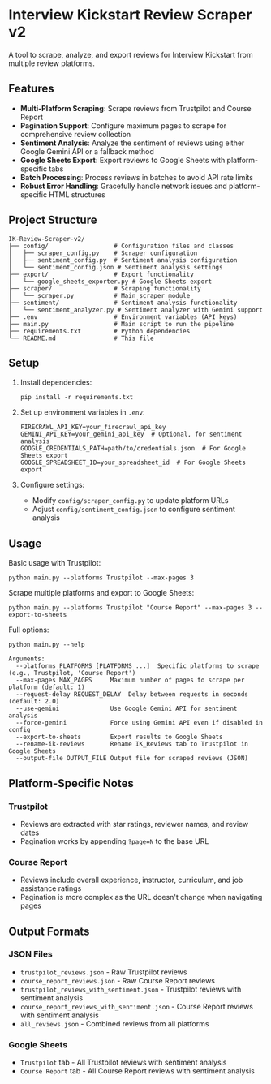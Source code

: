 # Interview Kickstart Review Scraper v2

A tool to scrape, analyze, and export reviews for Interview Kickstart from multiple review platforms.

## Features

- **Multi-Platform Scraping**: Scrape reviews from Trustpilot and Course Report
- **Pagination Support**: Configure maximum pages to scrape for comprehensive review collection
- **Sentiment Analysis**: Analyze the sentiment of reviews using either Google Gemini API or a fallback method
- **Google Sheets Export**: Export reviews to Google Sheets with platform-specific tabs
- **Batch Processing**: Process reviews in batches to avoid API rate limits
- **Robust Error Handling**: Gracefully handle network issues and platform-specific HTML structures

## Project Structure

```
IK-Review-Scraper-v2/
├── config/                  # Configuration files and classes
│   ├── scraper_config.py    # Scraper configuration
│   ├── sentiment_config.py  # Sentiment analysis configuration
│   └── sentiment_config.json # Sentiment analysis settings
├── export/                  # Export functionality
│   └── google_sheets_exporter.py # Google Sheets export
├── scraper/                 # Scraping functionality
│   └── scraper.py           # Main scraper module 
├── sentiment/               # Sentiment analysis functionality
│   └── sentiment_analyzer.py # Sentiment analyzer with Gemini support
├── .env                     # Environment variables (API keys)
├── main.py                  # Main script to run the pipeline
├── requirements.txt         # Python dependencies
└── README.md                # This file
```

## Setup

1. Install dependencies:
   ```
   pip install -r requirements.txt
   ```

2. Set up environment variables in `.env`:
   ```
   FIRECRAWL_API_KEY=your_firecrawl_api_key
   GEMINI_API_KEY=your_gemini_api_key  # Optional, for sentiment analysis
   GOOGLE_CREDENTIALS_PATH=path/to/credentials.json  # For Google Sheets export
   GOOGLE_SPREADSHEET_ID=your_spreadsheet_id  # For Google Sheets export
   ```

3. Configure settings:
   - Modify `config/scraper_config.py` to update platform URLs
   - Adjust `config/sentiment_config.json` to configure sentiment analysis

## Usage

Basic usage with Trustpilot:
```
python main.py --platforms Trustpilot --max-pages 3
```

Scrape multiple platforms and export to Google Sheets:
```
python main.py --platforms Trustpilot "Course Report" --max-pages 3 --export-to-sheets
```

Full options:
```
python main.py --help

Arguments:
  --platforms PLATFORMS [PLATFORMS ...]  Specific platforms to scrape (e.g., Trustpilot, 'Course Report')
  --max-pages MAX_PAGES     Maximum number of pages to scrape per platform (default: 1)
  --request-delay REQUEST_DELAY  Delay between requests in seconds (default: 2.0)
  --use-gemini              Use Google Gemini API for sentiment analysis
  --force-gemini            Force using Gemini API even if disabled in config
  --export-to-sheets        Export results to Google Sheets
  --rename-ik-reviews       Rename IK_Reviews tab to Trustpilot in Google Sheets
  --output-file OUTPUT_FILE Output file for scraped reviews (JSON)
```

## Platform-Specific Notes

### Trustpilot
- Reviews are extracted with star ratings, reviewer names, and review dates
- Pagination works by appending `?page=N` to the base URL

### Course Report
- Reviews include overall experience, instructor, curriculum, and job assistance ratings
- Pagination is more complex as the URL doesn't change when navigating pages
  
## Output Formats

### JSON Files
- `trustpilot_reviews.json` - Raw Trustpilot reviews
- `course_report_reviews.json` - Raw Course Report reviews
- `trustpilot_reviews_with_sentiment.json` - Trustpilot reviews with sentiment analysis
- `course_report_reviews_with_sentiment.json` - Course Report reviews with sentiment analysis
- `all_reviews.json` - Combined reviews from all platforms

### Google Sheets
- `Trustpilot` tab - All Trustpilot reviews with sentiment analysis
- `Course Report` tab - All Course Report reviews with sentiment analysis